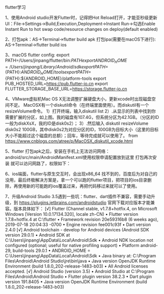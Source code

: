flutter学习

1、使用Android studio开发Flutter时，记得把Hot Reload打开，才能亚秒级更新UI：File->Settings->Build,Execution,Deployment->Instant Run->勾选Enable Instant Run to hot swap code/resource changes on deploy(default enabled)

2、打包apk：AS->Terminal->flutter build apk
   打包ipa(需要在macOS下进行): AS->Terminal->flutter build ios

3、macOS flutter config:
export PATH=/Users/jinpang/flutter/bin:$PATH
export ANDROID_HOME=/Users/jinpang/Library/Android/sdk
export PATH=${PATH}:${ANDROID_HOME}/tools
export PATH=${PATH}:${ANDROID_HOME}/platform-tools
export PUB_HOSTED_URL=https://pub.flutter-io.cn
export FLUTTER_STORAGE_BASE_URL=https://storage.flutter-io.cn

4、VMware虚拟机Mac OS X无法调整扩展硬盘大小，更新xcode时出现磁盘空间不足。
MacOSX有一个diskutil命令（在终端里面使用）。而diskutil有一个resizeVolume命令。
1）打开终端，输入diskutil list
2）.从显示的列表中找到你需要扩展的分区，如上图。我的磁盘有107.4G，但系统分区为42.1GB。（分区的ID一般为diskXsX，我的ID是disk0s2）；
3）.然后输入 diskutil resizeVolume disk0s2 100GB，其中disk0s2为对应分区的ID，100GB为目标大小（这里的目标大小不能超过这个磁盘的总额）；回车，等待完成就可以使用了。
from https://www.cnblogs.com/atree/p/MacOSX_diskutil_xcode.html

5、flutter 打包apk之后，安装在手机上无法访问网络：
android/src/main/AndroidManifest.xml使用权限申请配置放到这里 打包再次安装 就可以访问网路了，权限如下：
<uses-permission android:name="android.permission.READ_PHONE_STATE" />
<uses-permission android:name="android.permission.INTERNET" />
<uses-permission android:name="android.permission.ACCESS_NETWORK_STATE" />
<uses-permission android:name="android.permission.ACCESS_WIFI_STATE" />

6、ios端面，flutter与原生交互时，会出现x86_64 找不到的，百度后为对自己的没用，最后终极解决方案是，拿一个可以跑的flutter项目，把项目的ios目录删除，再使用新的可能跑的ios覆盖过来，再把代码移过来就可以了使用。

7、升级Android Studio 3.5遇到一些坑：flutter、dart插件不兼容，需要手动升级，到 https://plugins.jetbrains.com/androidstudio 官网下载对应版本才能兼容。版本具体如下：
[√] Flutter (Channel stable, v1.7.8+hotfix.4, on Microsoft Windows [Version 10.0.17134.320], locale zh-CN)
    • Flutter version 1.7.8+hotfix.4 at C:\flutter
    • Framework revision 20e59316b8 (6 weeks ago), 2019-07-18 20:04:33 -0700
    • Engine revision fee001c93f
    • Dart version 2.4.0
[√] Android toolchain - develop for Android devices (Android SDK version 29.0.1)
    • Android SDK at C:\Users\jinpang\AppData\Local\Android\Sdk
    • Android NDK location not configured (optional; useful for native profiling support)
    • Platform android-29, build-tools 29.0.1
    • ANDROID_HOME = C:\Users\jinpang\AppData\Local\Android\Sdk
    • Java binary at: C:\Program Files\Android\Android Studio\jre\bin\java
    • Java version OpenJDK Runtime Environment (build 1.8.0_202-release-1483-b03)
    • All Android licenses accepted.
[√] Android Studio (version 3.5)
    • Android Studio at C:\Program Files\Android\Android Studio
    • Flutter plugin version 38.2.3
    • Dart plugin version 191.8405
    • Java version OpenJDK Runtime Environment (build 1.8.0_202-release-1483-b03)
